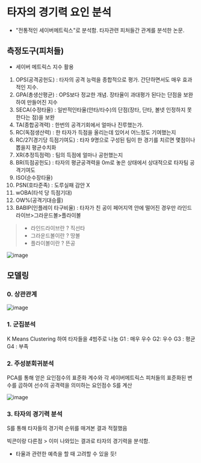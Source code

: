 # 타자의 경기력 요인 분석
- "전통적인 세이버메트릭스"로 분석함. 타자관련 피처들간 관계를 분석한 논문.

## 측정도구(피처들)
- 세이버 메트릭스 지수 활용
1. OPS(공격공헌도) : 타자의 공격 능력을 종합적으로 평가. 간단하면서도 매우 효과적인 지수. 
2. GPA(총생산평균) : OPS보다 정교한 개념. 장타율이 과대평가 된다는 단점을 보완하여 만들어진 지수
3. SECA(수정타율) : 일반적인타율(안타/타수)의 단점(장타, 단타, 볼넷 인정하지 못한다는 점)을 보완
4. TA(종합공격력) : 한번의 공격기회에서 얼마나 진루했는가.
5. RC(독점생산력) : 한 타자가 득점을 올리는데 있어서 어느정도 기여했는지
6. RC/27(경기당 득점기여도) : 타자 9명으로 구성된 팀이 한 경기를 치르면 몇점이나 뽑을지 평균수치화
7. XR(추정득점력) : 팀의 득점에 얼마나 공헌했는지
8. BR(득점공헌도) : 타자의 평균공격력을 0m로 놓은 상태에서 상대적으로 타자팀 공격기여도
9. ISO(순수장타율)
10. PSN(호타준족) : 도루실패 감안 X
11. wOBA(타석 당 득점기대) 
12. OW%(공격기대승률)
13. BABIP(인플레이 타구비율) : 타자가 친 공이 페어지역 안에 떨어진 경우만 라인드라이브>그라운드볼>플라이볼
> - 라인드라이브란 ? 직선타
> - 그라운드볼이란 ? 땅볼
> - 플라이볼이란 ? 뜬공
 
![image](https://user-images.githubusercontent.com/61506233/91161160-58ddb900-e705-11ea-98e2-74dc5ea1f54f.png)

## 모델링
### 0. 상관관계
![image](https://user-images.githubusercontent.com/61506233/91161176-5c714000-e705-11ea-8d96-8bdb2a521537.png)
 
### 1. 군집분석
K Means Clustering 하여 타자들을 4범주로 나눔
G1 : 매우 우수 G2: 우수 G3 : 평균 G4 : 부족
### 2. 주성분회귀분석
PCA를 통해 얻은 요인점수의 표준화 계수와 각 세이버메트릭스 피처들의 표준화된 변수를 곱하여 선수의 공격력을 의미하는 요인점수 S를 계산

![image](https://user-images.githubusercontent.com/61506233/91161185-6004c700-e705-11ea-9d54-3b0ae21596d9.png)
 
 
### 3. 타자의 경기력 분석
S를 통해 타자들의 경기력 순위를 매겨본 결과 적절했음

빅콘이랑 다른점 > 이미 나와있는 결과로 타자의 경기력을 분석함. 
-	타율과 관련한 예측을 할 때 고려할 수 있을 듯! 
